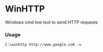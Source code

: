 # WinHTTP
Windows cmd line tool to send HTTP requests  

### Usage
```
C:\winhttp http://www.google.com -v
```
